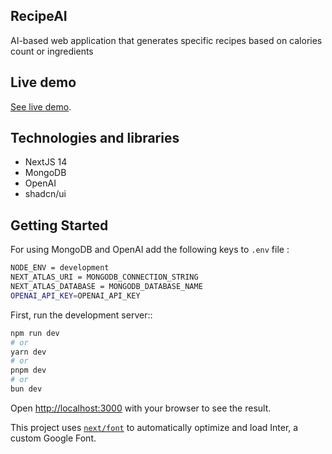 ## RecipeAI

AI-based web application that generates specific recipes based on calories count or ingredients

## Live demo

[See live demo](https://recipe-ai-dusky.vercel.app/).

## Technologies and libraries

- NextJS 14
- MongoDB
- OpenAI
- shadcn/ui

## Getting Started

For using MongoDB and OpenAI add the following keys to `.env` file :

```bash
NODE_ENV = development
NEXT_ATLAS_URI = MONGODB_CONNECTION_STRING
NEXT_ATLAS_DATABASE = MONGODB_DATABASE_NAME
OPENAI_API_KEY=OPENAI_API_KEY
```

First, run the development server::

```bash
npm run dev
# or
yarn dev
# or
pnpm dev
# or
bun dev
```

Open [http://localhost:3000](http://localhost:3000) with your browser to see the result.

This project uses [`next/font`](https://nextjs.org/docs/basic-features/font-optimization) to automatically optimize and load Inter, a custom Google Font.
